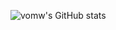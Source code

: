 ![vomw's GitHub stats](https://github-readme-stats.vercel.app/api?username=vomw&count_private=true&show_icons=true&include_all_commits=true&hide_rank=false&hide_title=false&theme=transparent)
